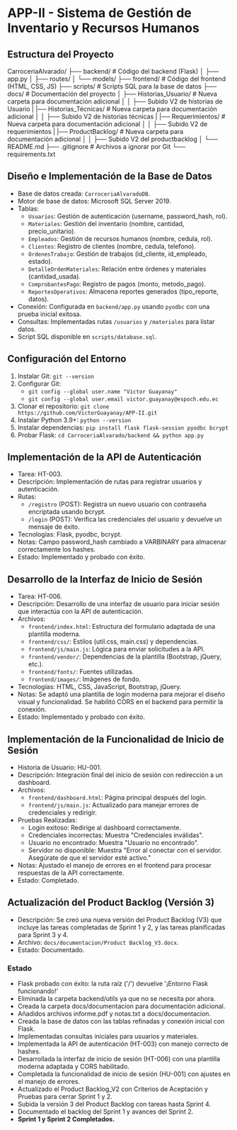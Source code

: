 # APP-II - Sistema de Gestión de Inventario y Recursos Humanos
## Estructura del Proyecto
CarroceriaAlvarado/
├── backend/          # Código del backend (Flask)
│   ├── app.py
│   ├── routes/
│   └── models/
├── frontend/         # Código del frontend (HTML, CSS, JS)
├── scripts/          # Scripts SQL para la base de datos
├── docs/            # Documentación del proyecto
│   ├── Historias_Usuario/  # Nueva carpeta para documentación adicional
│   │   ├── Subido V2 de historias de Usuario
|   |── Historias_Técnicas/  # Nueva carpeta para documentación adicional
│   │   ├── Subido V2 de historias técnicas
|   |── Requerimientos/  # Nueva carpeta para documentación adicional
│   │   ├── Subido V2 de requerimientos
|   |── ProductBacklog/  # Nueva carpeta para documentación adicional
│   │   ├── Subido V2 del productbacklog
│   └── README.md
├── .gitignore       # Archivos a ignorar por Git
└── requirements.txt

## Diseño e Implementación de la Base de Datos
- Base de datos creada: `CarroceriaAlvaradoDB`.
- Motor de base de datos: Microsoft SQL Server 2019.
- Tablas:
  - `Usuarios`: Gestión de autenticación (username, password_hash, rol).
  - `Materiales`: Gestión del inventario (nombre, cantidad, precio_unitario).
  - `Empleados`: Gestión de recursos humanos (nombre, cedula, rol).
  - `Clientes`: Registro de clientes (nombre, cedula, telefono).
  - `OrdenesTrabajo`: Gestión de trabajos (id_cliente, id_empleado, estado).
  - `DetalleOrdenMateriales`: Relación entre órdenes y materiales (cantidad_usada).
  - `ComprobantesPago`: Registro de pagos (monto, metodo_pago).
  - `ReportesOperativos`: Almacena reportes generados (tipo_reporte, datos).
- Conexión: Configurada en `backend/app.py` usando `pyodbc` con una prueba inicial exitosa.
- Consultas: Implementadas rutas `/usuarios` y `/materiales` para listar datos.
- Script SQL disponible en `scripts/database.sql`.


## Configuración del Entorno
1. Instalar Git: `git --version`
2. Configurar Git:
   - `git config --global user.name "Victor Guayanay"`
   - `git config --global user.email victor.guayanay@espoch.edu.ec`
3. Clonar el repositorio: `git clone https://github.com/VictorGuayanay/APP-II.git`
4. Instalar Python 3.9+: `python --version`
5. Instalar dependencias: `pip install flask flask-session pyodbc bcrypt`
6. Probar Flask: `cd CarroceriaAlvarado/backend && python app.py`

## Implementación de la API de Autenticación
- Tarea: HT-003.
- Descripción: Implementación de rutas para registrar usuarios y autenticación.
- Rutas:
  - `/registro` (POST): Registra un nuevo usuario con contraseña encriptada usando bcrypt.
  - `/login` (POST): Verifica las credenciales del usuario y devuelve un mensaje de éxito.
- Tecnologías: Flask, pyodbc, bcrypt.
- Notas: Campo password_hash cambiado a VARBINARY para almacenar correctamente los hashes.
- Estado: Implementado y probado con éxito.

## Desarrollo de la Interfaz de Inicio de Sesión
- Tarea: HT-006.
- Descripción: Desarrollo de una interfaz de usuario para iniciar sesión que interactúa con la API de autenticación.
- Archivos:
  - `frontend/index.html`: Estructura del formulario adaptada de una plantilla moderna.
  - `frontend/css/`: Estilos (util.css, main.css) y dependencias.
  - `frontend/js/main.js`: Lógica para enviar solicitudes a la API.
  - `frontend/vendor/`: Dependencias de la plantilla (Bootstrap, jQuery, etc.).
  - `frontend/fonts/`: Fuentes utilizadas.
  - `frontend/images/`: Imágenes de fondo.
- Tecnologías: HTML, CSS, JavaScript, Bootstrap, jQuery.
- Notas: Se adaptó una plantilla de login moderna para mejorar el diseño visual y funcionalidad. Se habilitó CORS en el backend para permitir la conexión.
- Estado: Implementado y probado con éxito.

## Implementación de la Funcionalidad de Inicio de Sesión
- Historia de Usuario: HU-001.
- Descripción: Integración final del inicio de sesión con redirección a un dashboard.
- Archivos:
  - `frontend/dashboard.html`: Página principal después del login.
  - `frontend/js/main.js`: Actualizado para manejar errores de credenciales y redirigir.
- Pruebas Realizadas:
  - Login exitoso: Redirige al dashboard correctamente.
  - Credenciales incorrectas: Muestra "Credenciales inválidas".
  - Usuario no encontrado: Muestra "Usuario no encontrado".
  - Servidor no disponible: Muestra "Error al conectar con el servidor. Asegúrate de que el servidor esté activo."
- Notas: Ajustado el manejo de errores en el frontend para procesar respuestas de la API correctamente.
- Estado: Completado.

## Actualización del Product Backlog (Versión 3)
- Descripción: Se creó una nueva versión del Product Backlog (V3) que incluye las tareas completadas de Sprint 1 y 2, y las tareas planificadas para Sprint 3 y 4.
- Archivo: `docs/documentacion/Product Backlog_V3.docx`.
- Estado: Documentado.

### Estado
- Flask probado con éxito: la ruta raíz ('/') devuelve '¡Entorno Flask funcionando!'
- Eliminada la carpeta backend/utils ya que no se necesita por ahora.
- Creada la carpeta docs/documentacion para documentación adicional.
- Añadidos archivos informe.pdf y notas.txt a docs/documentacion.
- Creada la base de datos con las tablas refinadas y conexión inicial con Flask.
- Implementadas consultas iniciales para usuarios y materiales.
- Implementada la API de autenticación (HT-003) con manejo correcto de hashes.
- Desarrollada la interfaz de inicio de sesión (HT-006) con una plantilla moderna adaptada y CORS habilitado.
- Completada la funcionalidad de inicio de sesión (HU-001) con ajustes en el manejo de errores.
- Actualizado el Product Backlog_V2 con Criterios de Aceptación y Pruebas para cerrar Sprint 1 y 2.
- Subida la versión 3 del Product Backlog con tareas hasta Sprint 4.
- Documentado el backlog del Sprint 1 y avances del Sprint 2.
- **Sprint 1 y Sprint 2 Completados.**